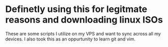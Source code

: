 
# Definetly using this for legitmate reasons and downloading linux ISOs
These are some scripts I utilize on my VPS and want to sync across all my devices. I also took this as an oppurtunity to learn git and vim. 
